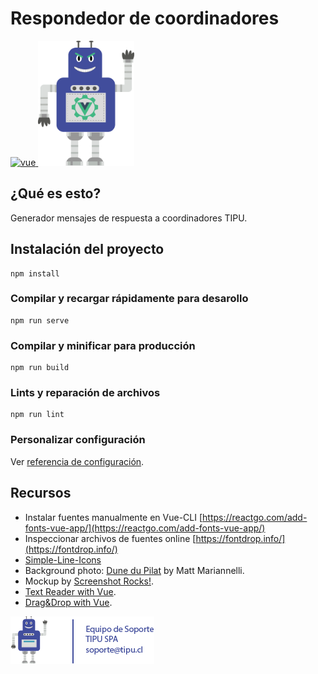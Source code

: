 # Respondedor de coordinadores

<a href="https://github.com/vuejs/vue">
  <img src="https://img.shields.io/badge/Vue--CLI-4.5.13-brightgreen.svg" alt="vue">
</a>

<img src="./docs/img/evil-robot-tipu.png" height="200px" alt="Evil-Robot">

## ¿Qué es esto?
Generador mensajes de respuesta a coordinadores TIPU.

## Instalación del proyecto
```
npm install
```

### Compilar y recargar rápidamente para desarollo
```
npm run serve
```

### Compilar y minificar para producción
```
npm run build
```

### Lints y reparación de archivos
```
npm run lint
```

### Personalizar configuración
Ver [referencia de configuración](https://cli.vuejs.org/config/).

## Recursos
- Instalar fuentes manualmente en Vue-CLI [https://reactgo.com/add-fonts-vue-app/](https://reactgo.com/add-fonts-vue-app/)
- Inspeccionar archivos de fuentes online [https://fontdrop.info/](https://fontdrop.info/)
- [Simple-Line-Icons](https://github.com/thesabbir/simple-line-icons)
- Background photo: [Dune du Pilat](https://unsplash.com/photos/S0sD0DbArgk) by Matt Mariannelli.
- Mockup by [Screenshot Rocks!](https://screenshot.rocks/).
- [Text Reader with Vue](https://codesandbox.io/s/4p0k1xly4).
- [Drag&Drop with Vue](https://codepen.io/stenvdb/pen/wvBoYQO).

<img src="./docs/img/robot_soporte_tipu.png" alt="Soporte TIPU">